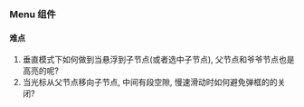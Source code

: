 ### Menu 组件

#### 难点

1. 垂直模式下如何做到当悬浮到子节点(或者选中子节点), 父节点和爷爷节点也是高亮的呢?
2. 当光标从父节点移向子节点, 中间有段空隙, 慢速滑动时如何避免弹框的的关闭?